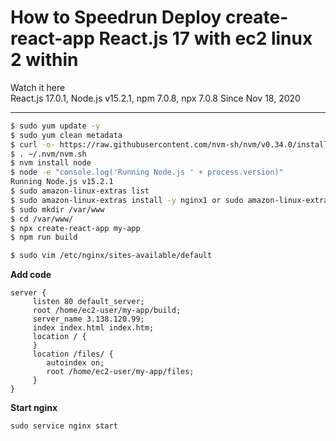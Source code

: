 # How to Speedrun Deploy create-react-app React.js 17 with ec2 linux 2 within 
Watch it here   
React.js 17.0.1, Node.js v15.2.1, npm 7.0.8, npx 7.0.8
Since Nov 18, 2020  

---  
```sh
$ sudo yum update -y  
$ sudo yum clean metadata  
$ curl -o- https://raw.githubusercontent.com/nvm-sh/nvm/v0.34.0/install.sh | bash
$ . ~/.nvm/nvm.sh
$ nvm install node
$ node -e "console.log('Running Node.js ' + process.version)"
Running Node.js v15.2.1
$ sudo amazon-linux-extras list
$ sudo amazon-linux-extras install -y nginx1 or sudo amazon-linux-extras enable nginx1 -y  
$ sudo mkdir /var/www  
$ cd /var/www/  
$ npx create-react-app my-app
$ npm run build
```

```sh
$ sudo vim /etc/nginx/sites-available/default
```

**Add code**  

```blade
server {  
     listen 80 default_server;  
     root /home/ec2-user/my-app/build;  
     server_name 3.138.120.99;  
     index index.html index.htm;  
     location / {  
     }
     location /files/ {   
        autoindex on;  
        root /home/ec2-user/my-app/files;  
     }  
}  
```

**Start nginx**  
```blade
sudo service nginx start
```
